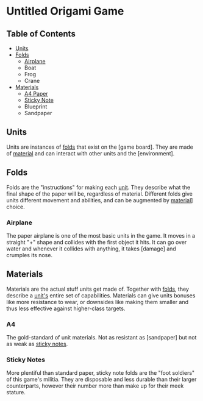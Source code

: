 # Untitled Origami Game

## Table of Contents

- [Units](#units)
- [Folds](#folds)
  - [Airplane](#airplane)
  - Boat
  - Frog
  - Crane
- [Materials](#materials)
  - [A4 Paper](#a4-paper)
  - [Sticky Note](#sticky-note)
  - Blueprint
  - Sandpaper

## Units

Units are instances of [folds](#folds) that exist on the [game board]. They are
made of [material](#materials) and can interact with other units and the
[environment].

## Folds

Folds are the "instructions" for making each [unit](#units). They describe what
the final shape of the paper will be, regardless of material. Different folds
give units different movement and abilities, and can be augmented by
[material](#materials)] choice.

### Airplane

The paper airplane is one of the most basic units in the game. It moves in a
straight "+" shape and collides with the first object it hits. It can go over
water and whenever it collides with anything, it takes [damage] and crumples its
nose.

## Materials

Materials are the actual stuff units get made of. Together with [folds](#folds),
they describe a [unit's](#units) entire set of capabilities. Materials can give
units bonuses like more resistance to wear, or downsides like making them
smaller and thus less effective against higher-class targets.

### A4

The gold-standard of unit materials. Not as resistant as [sandpaper] but not as
weak as [sticky notes](#sticky-note).

### Sticky Notes

More plentiful than standard paper, sticky note folds are the "foot soldiers" of
this game's militia. They are disposable and less durable than their larger
counterparts, however their number more than make up for their meek stature.
